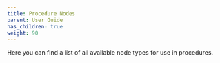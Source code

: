 ```yaml
---
title: Procedure Nodes
parent: User Guide
has_children: true
weight: 90
---
```


Here you can find a list of all available node types for use in procedures.
